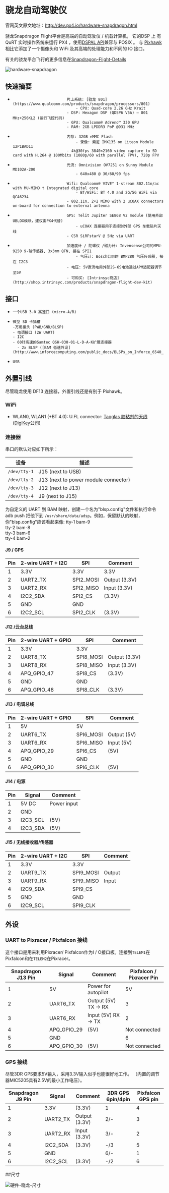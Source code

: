 # 骁龙自动驾驶仪

官网英文原文地址：http://dev.px4.io/hardware-snapdragon.html

骁龙Snapdragon Flight平台是高端的自动驾驶仪 / 机载计算机， 它的DSP 上 有QuRT 实时操作系统来运行 PX4 ，使用[DSPAL API](https://github.com/ATLFlight/dspal)兼容与 POSIX   。  与  [Pixhawk](../5_Autopilot-Hardware/pixhawk.md) 相比它添加了一个摄像头和 WiFi 及其高端的处理能力和不同的 IO 接口。

有关的骁龙平台飞行的更多信息在[Snapdragon-Flight-Details](https://www.intrinsyc.com/qualcomm-snapdragon-flight-details/)

 ![hardware-snapdragon](../pictures/hardware\hardware-snapdragon.jpg)

## 快速摘要

-                             片上系统: [骁龙 801](https://www.qualcomm.com/products/snapdragon/processors/801)
                                  - CPU: Quad-core 2.26 GHz Krait
                              - DSP: Hexagon DSP (QDSP6 V5A) – 801 MHz+256KL2 (运行飞控代码)
                              - GPU: Qualcomm® Adreno™ 330 GPU
                              - RAM: 2GB LPDDR3 PoP @931 MHz
-                             内存: 32GB eMMC Flash
                                  - 录像: 索尼 IMX135 on Liteon Module 12P1BAD11
                              - 4k@30fps 3840×2160 video capture to SD card with H.264 @ 100Mbits (1080p/60 with parallel FPV), 720p FPV
-                             光流: Omnivision OV7251 on Sunny Module MD102A-200
                                  - 640x480 @ 30/60/90 fps
-                             Wifi: Qualcomm® VIVE™ 1-stream 802.11n/ac with MU-MIMO † Integrated digital core
                                  - BT/WiFi: BT 4.0 and 2G/5G WiFi via QCA6234
                              - 802.11n, 2×2 MIMO with 2 uCOAX connectors on-board for connection to external antenna
-                             GPS: Telit Jupiter SE868 V2 module (使用外部UBLOX模块，建议由PX4代替)
                                  - uCOAX 连接器用于连接到外部 GPS 车载贴片天线
                              - CSR SiRFstarV @ 5Hz via UART
-                             加速度计 / 陀螺仪 /磁力计: Invensense公司的MPU-9250 9-轴传感器, 3x3mm QFN, 接在 SPI1
                                  - 气压计: Bosch公司的 BMP280 气压传感器, 接在 I2C3
                              - 电压: 5V直流电用外部2S-6S电池通过APM适配器调节至5V
                              - 可购买: [Intrinsyc商店](http://shop.intrinsyc.com/products/snapdragon-flight-dev-kit)

## 接口

-     一个USB 3.0 高速口 (micro-A/B)
-     微型 SD 卡插槽
      -万用接头 (PWB/GND/BLSP)
      - 电调接口 (2W UART)
      - I2C
      - 60针高速的Samtec QSH-030-01-L-D-A-K扩展连接器
        - 2x BLSP ([BAM 低速外设](http://www.inforcecomputing.com/public_docs/BLSPs_on_Inforce_6540_6501_Snapdragon_805.pdf))
-     USB

## 外置引线

<aside class="warning">
尽管晓龙使用 DF13 连接器，外置引线还是有别于 Pixhawk。
</aside>

### WiFi

- WLAN0, WLAN1 (+BT 4.0): U.FL connector: [Taoglas 胶粘剂的天线  (DigiKey公司)](http://www.digikey.com/product-detail/en/FXP840.07.0055B/931-1222-ND/3877414)

### 连接器

串口的默认对应如下所示︰

| 设备           | 描述                          |
| ---------------- | ------------------------------------ |
| ```/dev/tty-1``` | J15 (next to USB)                    |
| ```/dev/tty-2``` | J13 (next to power module connector) |
| ```/dev/tty-3``` | J12 (next to J13)                    |
| ```/dev/tty-4``` | J9 (next to J15)                     |

为自定义的 UART 到 BAM 映射，创建一个名为"blsp.config"文件和执行命令adb push 把他下到 ```/usr/share/data/adsp```。例如，保留默认的映射，你"blsp.config"应该看起来像:
tty-1 bam-9  
tty-2 bam-8  
tty-3 bam-6  
tty-4 bam-2  

#### J9 / GPS

| Pin  | 2-wire UART + I2C | SPI       | Comment       |
| ---- | ----------------- | --------- | ------------- |
| 1    | 3.3V              | 3.3V      | 3.3V          |
| 2    | UART2_TX          | SPI2_MOSI | Output (3.3V) |
| 3    | UART2_RX          | SPI2_MISO | Input (3.3V)  |
| 4    | I2C2_SDA          | SPI2_CS   | (3.3V)        |
| 5    | GND               | GND       |               |
| 6    | I2C2_SCL          | SPI2_CLK  | (3.3V)        |

#### J12 /云台总线

| Pin  | 2-wire UART + GPIO | SPI       | Comment       |
| ---- | ------------------ | --------- | ------------- |
| 1    | 3.3V               | 3.3V      |               |
| 2    | UART8_TX           | SPI8_MOSI | Output (3.3V) |
| 3    | UART8_RX           | SPI8_MISO | Input (3.3V)  |
| 4    | APQ_GPIO_47        | SPI8_CS   | (3.3V)        |
| 5    | GND                | GND       |               |
| 6    | APQ_GPIO_48        | SPI8_CLK  | (3.3V)        |

#### J13 / 电调总线

| Pin  | 2-wire UART + GPIO | SPI       | Comment     |
| ---- | ------------------ | --------- | ----------- |
| 1    | 5V                 | 5V        |             |
| 2    | UART6_TX           | SPI6_MOSI | Output (5V) |
| 3    | UART6_RX           | SPI6_MISO | Input (5V)  |
| 4    | APQ_GPIO_29        | SPI6_CS   | (5V)        |
| 5    | GND                | GND       |             |
| 6    | APQ_GPIO_30        | SPI6_CLK  | (5V)        |

#### J14 / 电源

| Pin  | Signal   | Comment     |
| ---- | -------- | ----------- |
| 1    | 5V DC    | Power input |
| 2    | GND      |             |
| 3    | I2C3_SCL | (5V)        |
| 4    | I2C3_SDA | (5V)        |

#### J15 / 无线接收器/传感器

| Pin  | 2-wire UART + I2C | SPI       | Comment |
| ---- | ----------------- | --------- | ------- |
| 1    | 3.3V              | 3.3V      |         |
| 2    | UART9_TX          | SPI9_MOSI | Output  |
| 3    | UART9_RX          | SPI9_MISO | Input   |
| 4    | I2C9_SDA          | SPI9_CS   |         |
| 5    | GND               | GND       |         |
| 6    | I2C9_SCL          | SPI9_CLK  |         |

## 外设

### UART to Pixracer / Pixfalcon 接线

这个接口是用来利用Pixracer/ Pixfalcon作为I / O接口板。连接到`TELEM1`在 Pixfalcon和在`TELEM2`在Pixracer。

| Snapdragon J13 Pin | Signal      | Comment              | Pixfalcon / Pixracer Pin |
| ------------------ | ----------- | -------------------- | ------------------------ |
| 1                  | 5V          | Power for autopilot  | 5V                       |
| 2                  | UART6_TX    | Output (5V) TX -> RX | 3                        |
| 3                  | UART6_RX    | Input (5V) RX -> TX  | 2                        |
| 4                  | APQ_GPIO_29 | (5V)                 | Not connected            |
| 5                  | GND         |                      | 6                        |
| 6                  | APQ_GPIO_30 | (5V)                 | Not connected            |

### GPS 接线

尽管3DR GPS要求5V输入，采用3.3V输入似乎也能很好地工作。 （内置的调节器MIC5205具有2.5V的最小工作电压）。

| Snapdragon J9 Pin | Signal   | Comment       | 3DR GPS 6pin/4pin | Pixfalcon GPS pin |
| ----------------- | -------- | ------------- | ----------------- | ----------------- |
| 1                 | 3.3V     | (3.3V)        | 1                 | 4                 |
| 2                 | UART2_TX | Output (3.3V) | 2/-               | 3                 |
| 3                 | UART2_RX | Input (3.3V)  | 3/-               | 2                 |
| 4                 | I2C2_SDA | (3.3V)        | -/3               | 5                 |
| 5                 | GND      |               | 6/-               | 1                 |
| 6                 | I2C2_SCL | (3.3V)        | -/2               | 6                 |

##尺寸

 ![硬件-晓龙-尺寸](../pictures/hardware\hardware-snapdragon-dimensions.png)



